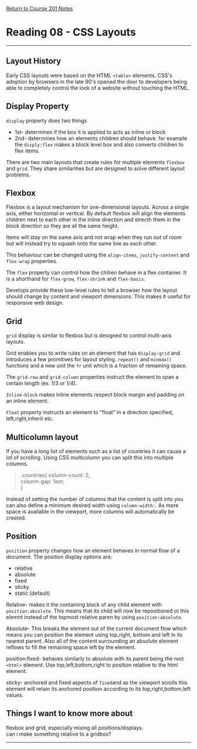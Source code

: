 [Return to Course 201 Notes](https://KrisDunning.github.io/201/)

# Reading 08 - CSS Layouts

*****

## Layout History

Early CSS layouts were based on the HTML `<table>` elements. CSS's adoption by browsers in the late 90's opened the door to developers being able to completely control the look of a website without touching the HTML.  

## Display Property

`display` property does two things  

- 1st- determines if the box it is applied to acts as inline or block
- 2nd- determines how an elements children should behave. for example the `disply:flex` makes a block level box and also converts children to flex items.

There are two main layouts that create rules for multiple elements `flexbox` and `grid`. They share similarities but are designed to solve different layout problems.  

## Flexbox

Flexbox is a layout mechanism for one-dimensional layouts. Across a single axis, either horizontal or vertical. By default flexbox will align the elements children next to each other in the inline direction and strecth them in the block direction so they are all the same height.  

Items will stay on the same axis and not wrap when they run out of room but will instead try to squash onto the same line as each other.  

This behaviour can be changed using the `align-items`, `justify-content` and `flex-wrap` properties.  

The `flex` property can control how the chilren behave in a flex container. It is a shorthand for `flex-grow`, `flex-shrink` and `flex-basis`.  

Develops provide these low-level rules to tell a browser how the layout should change by content and viewport dimensions. This makes it useful for responsive web design.  

## Grid

`grid` display is similar to flexbox but is designed to control multi-axis layouts.  

Grid enables you to write rules on an element that has `display:grid` and introduces a few promitives for layout styling. `repeat()` and `minmax()` functions and a new unit the `fr` unit which is a fraction of remaining space.  

The `grid-row` and `grid-column` properties instruct the element to span a certain length (ex. 1/3 or 1/4).  

`Inline-block` makes inline elements respect block margin and padding on an inline element. 

`Float` property instructs an element to "float" in a direction specified, left,right,inherit etc.  

## Multicolumn layout

If you have a long list of elements such as a list of countries it can cause a lot of scrolling. Using CSS multicolumn you can split this into multiple columns.

> .countries{
>column-count: 2;  
>column-gap: 1em;  
> }  

Instead of setting the number of columns that the content is split into you can also define a minimum desired width using `column-width:`. As more space is available in the viewport, more columns will automatically be created.  

## Position

`position` property changes how an element behaves in normal flow of a document. The position display options are:

- relative
- absolute
- fixed
- sticky
- static (default)

Relative- makes it the containing block of any child element with `position:absolute`. This means that its child will now be repositioned ot this elemnt instead of the topmost relative paren by using `position:absolute`.  

Absolute- This breaks the element out of the current document flow which means you can position the element using top,right, bottom and left in its nearest parent. Also all of the content surrounding an absolute element reflows to fill the remaining space left by the element.  

position:fixed- behaves similarly to absolute with its parent being the root `<html>` element. Use top,left,bottom,right to position relative to the html element. 

sticky- anchored and fixed aspects of `fixed`and as the viewport scrolls this element will retain its anchored position according to its top,right,bottom,left values.  

## Things I want to know more about

flexbox and grid, especially mixing all positions/displays.  
can i make something relative to a gridbox?

*****